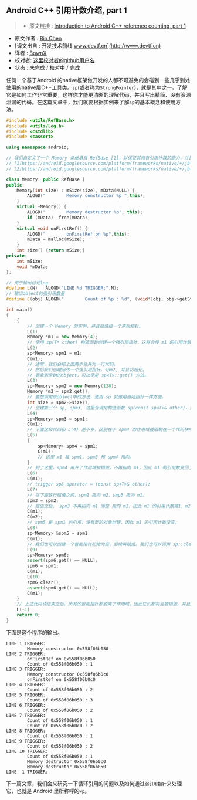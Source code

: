Android C++ 引用计数介绍, part 1
---

> * 原文链接 : [Introduction to Android C++ reference counting, part 1](http://pierrchen.blogspot.jp/2015/06/introduction-to-android-reference.html)
* 原文作者 : [Bin Chen](https://plus.google.com/+PierrChen/posts)
* [译文出自 :  开发技术前线 www.devtf.cn](http://www.devtf.cn)
* 译者 : [BownX](https://github.com/BownX) 
* 校对者: [这里校对者的github用户名](github链接)  
* 状态 :  未完成 / 校对中 / 完成 



任何一个基于Android 的native框架做开发的人都不可避免的会碰到一些几乎到处使用的native层C++工具类。`sp`(或者称为`StrongPointer`)，就是其中之一。了解它是如何工作非常重要，这样你才能更清晰的理解代码，并且写出精简、没有资源泄漏的代码。在这篇文章中，我们就要根据实例来了解`sp`的基本概念和使用方法。

```cpp
#include <utils/RefBase.h>
#include <utils/Log.h>
#include <cstdlib>
#include <cassert>

using namespace android;

// 我们自定义了一个 Memory 类继承自 RefBase [1]，以保证其拥有引用计数的能力，并且能被 sp<T> [2] 模板类接收，这里 sp 指的是强引用指针。
// [1]https://android.googlesource.com/platform/frameworks/native/+/jb-mr1-dev/include/utils/RefBase.h
// [2]https://android.googlesource.com/platform/frameworks/native/+/jb-mr1-dev/include/utils/StrongPointer.h

class Memory: public RefBase {
public:
    Memory(int size) : mSize(size), mData(NULL) {
        ALOGD("        Memory constructor %p ",this);
    }
    virtual ~Memory() {
        ALOGD("        Memory destructor %p", this);
        if (mData)  free(mData);
    }
    virtual void onFirstRef() {
        ALOGD("        onFirstRef on %p",this);
        mData = malloc(mSize);
    }
    int size() {return mSize;}
private:
    int mSize;
    void *mData;
};

// 用于输出标记log
#define L(N)   ALOGD("LINE %d TRIGGER:",N);
// 输出object的强引用数量
#define C(obj) ALOGD("        Count of %p : %d", (void*)obj, obj->getStrongCount());

int main()
{
    {
        // 创建一个 Memory 的实例，并且赋值给一个原始指针。
        L(1)
        Memory *m1 = new Memory(4);
        // 使用 sp(T* other) 构造函数创建一个强引用指针，这样会使 m1 的引用计数值加1，并且调用 m1::onFirstRef，这里你可以做一些延迟初始化操作。
        L(2)
        sp<Memory> spm1 = m1;
        C(m1);
        // 通常，我们会把上面两步合并为一行代码。
        // 然后我们创建另外一个强引用指针，spm2, 并且初始化。
        // 要拿到原始的object，可以使用 sp<T>::get() 方法。
        L(3)
        sp<Memory> spm2 = new Memory(128);
        Memory *m2 = spm2.get();
        // 要想调用原object中的方法，使用 sp 就像用原始指针一样方便。
        int size = spm2->size();
        // 创建第三个 sp, spm3, 这里会调用构造函数 sp(const sp<T>& other)，这样会使 spm1 的引用计数加1，现在 m1 被两个强引用指针指向，spm1 和 spm3。
        L(4)
        sp<Memory> spm3 = spm1;
        C(m1);
        // 下面这段代码和 L(4) 差不多，区别在于 spm4 的作用域被限制在一个代码块中。
        L(5)
        {
            sp<Memory> spm4 = spm1;
            C(m1);
            // 这里 m1 被 spm1, spm3 和 spm4 指向。
        }
        // 到了这里，spm4 离开了作用域被销毁，不再指向 m1，因此 m1 的引用数变回了2，既被 spm1 和 spm3 指向。
        L(6)
        C(m1);
        // trigger sp& operator = (const sp<T>& other);
        L(7)
        // 在下面这行赋值之前，spm2 指向 m2，smp3 指向 m1。
        spm3 = spm2;
        // 赋值之后， spm3 不再指向 m1 而是 指向 m2，因此 m1 的引用计数减1，m2 的加1。
        C(m1);
        C(m2);
        // spm5 是 spm1 的引用，没有新的对象创建，因此 m1 的引用计数没变。
        L(8)
        sp<Memory> &spm5 = spm1;
        C(m1);
        // 我们也可以创建一个智能指针初始为空，后续再赋值。我们也可以调用 sp::clear() 来显式的清除引用。
        L(9)
        sp<Memory> spm6;
        assert(spm6.get() == NULL);
        spm6 = spm1;
        C(m1);
        L(10)
        spm6.clear();
        assert(spm6.get() == NULL);
        C(m1);
    }
    // 上述代码块结束之后，所有的智能指针都脱离了作用域，因此它们都将会被销毁，并且触发它们各自指向的object的引用计数减1。例如，当 spm1 和 spm6 都销毁时，m1 的引用计数减到了0，然后将会触发 m1 的析构。
    L(-1)
    return 0;
}
```

下面是这个程序的输出。

```
LINE 1 TRIGGER:
        Memory constructor 0x558f06b050 
LINE 2 TRIGGER:
        onFirstRef on 0x558f06b050
        Count of 0x558f06b050 : 1
LINE 3 TRIGGER:
        Memory constructor 0x558f06b0c0 
        onFirstRef on 0x558f06b0c0
LINE 4 TRIGGER:
        Count of 0x558f06b050 : 2
LINE 5 TRIGGER:
        Count of 0x558f06b050 : 3
LINE 6 TRIGGER:
        Count of 0x558f06b050 : 2
LINE 7 TRIGGER:
        Count of 0x558f06b050 : 1
        Count of 0x558f06b0c0 : 2
LINE 8 TRIGGER:
        Count of 0x558f06b050 : 1
LINE 9 TRIGGER:
        Count of 0x558f06b050 : 2
LINE 10 TRIGGER:
        Count of 0x558f06b050 : 1
        Memory destructor 0x558f06b0c0
        Memory destructor 0x558f06b050
LINE -1 TRIGGER:
```

下一篇文章，我们会来研究一下循环引用的问题以及如何通过`弱引用指针`来处理它，也就是 Android 里所称呼的`wp`。
